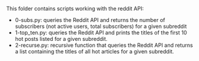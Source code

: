 This folder contains scripts working with the reddit API:

- 0-subs.py: queries the Reddit API and returns the number of subscribers
 (not active users, total subscribers) for a given subreddit
- 1-top_ten.py: queries the Reddit API and prints the titles of the first 10 hot posts listed for a given subreddit.
- 2-recurse.py: recursive function that queries the Reddit API and returns a list containing the titles of all hot articles for a given subreddit.
